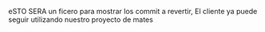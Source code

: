eSTO SERA un ficero para mostrar los commit a revertir, El cliente ya puede seguir utilizando nuestro proyecto de mates
